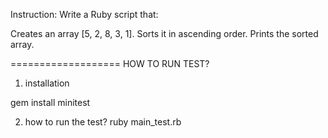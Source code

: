 Instruction:
Write a Ruby script that:

Creates an array [5, 2, 8, 3, 1].
Sorts it in ascending order.
Prints the sorted array.

===================
HOW TO RUN TEST?

1. installation

gem install minitest

2. how to run the test?
   ruby main_test.rb
